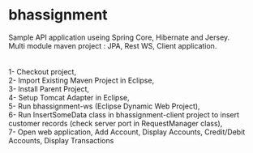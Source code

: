 # bhassignment
Sample API application useing Spring Core, Hibernate and Jersey.<br>
Multi module maven project : JPA, Rest WS, Client application.<br>
<br>
<br>
1- Checkout project, <br>
2- Import Existing Maven Project in Eclipse, <br>
3- Install Parent Project, <br>
4- Setup Tomcat Adapter in Eclipse, <br>
5- Run bhassignment-ws (Eclipse Dynamic Web Project), <br>
6- Run InsertSomeData class in bhassignment-client project to insert customer records (check server port in RequestManager class), <br>
7- Open web application, Add Account, Display Accounts, Credit/Debit Accounts, Display Transactions <br>
